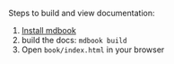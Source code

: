 Steps to build and view documentation:

1. [Install mdbook](https://rust-lang.github.io/mdBook/guide/installation.html)
2. build the docs: `mdbook build`
3. Open `book/index.html` in your browser

